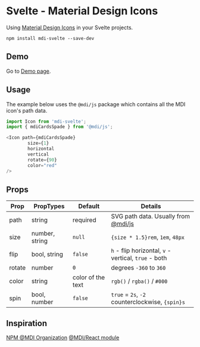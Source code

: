 # Svelte - Material Design Icons

Using [Material Design Icons](https://materialdesignicons.com/) in your Svelte projects.

```
npm install mdi-svelte --save-dev
```

## Demo

Go to [Demo page](https://alexxnb.github.io/mdi-svelte/demo/dist/index.html).

## Usage

The example below uses the `@mdi/js` package which contains all the MDI icon's path data.

```javascript
import Icon from 'mdi-svelte';
import { mdiCardsSpade } from '@mdi/js';

<Icon path={mdiCardsSpade}
        size={1}
        horizontal
        vertical
        rotate={90}
        color="red"
/>
```

## Props


| Prop        | PropTypes      | Default  | Details |
|-------------|----------------|----------|---------|
| path        | string         | required | SVG path data. Usually from [@mdi/js](https://templarian.github.io/@mdi/js) |
| size        | number, string | `null`   | `{size * 1.5}rem`, `1em`, `48px` |
| flip        | bool, string   | `false ` | `h` - flip horizontal, `v` - vertical, `true` - both |
| rotate      | number         | `0 `     | degrees `-360` to `360` |
| color       | string         | color of the text   | `rgb()` / `rgba()` / `#000` |
| spin        | bool, number   | `false`  | `true` = `2s`, `-2` counterclockwise, `{spin}s` |


## Inspiration

[NPM @MDI Organization](https://npmjs.com/org/mdi)
[@MDI/React module](https://www.npmjs.com/package/@mdi/react)


